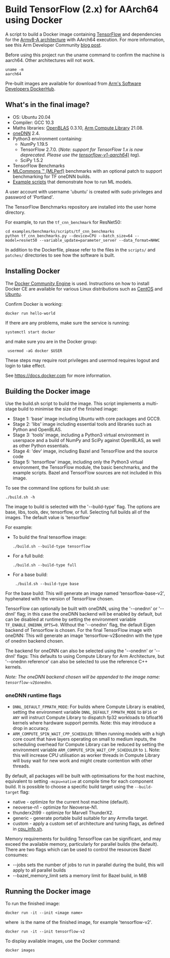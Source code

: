 # Build TensorFlow (2.x) for AArch64 using Docker

A script to build a Docker image containing [TensorFlow](https://www.tensorflow.org/) and dependencies for the [Armv8-A architecture](https://developer.arm.com/architectures/cpu-architecture/a-profile) with AArch64 execution.
For more information, see this Arm Developer Community [blog post](https://community.arm.com/developer/tools-software/tools/b/tools-software-ides-blog/posts/aarch64-docker-images-for-pytorch-and-tensorflow).

Before using this project run the uname command to confirm the machine is aarch64. Other architectures will not work.

```
uname -m
aarch64
```

Pre-built images are available for download from [Arm's Software Developers DockerHub](https://hub.docker.com/r/armswdev/tensorflow-arm-neoverse-n1).

## What's in the final image?
  * OS: Ubuntu 20.04
  * Compiler: GCC 10.3
  * Maths libraries: [OpenBLAS](https://www.openblas.net/) 0.3.10, [Arm Compute Library](https://developer.arm.com/ip-products/processors/machine-learning/compute-library) 21.08.
  * [oneDNN](https://github.com/oneapi-src/oneDNN) 2.4.
  * Python3 environment containing:
    - NumPy 1.19.5
    - TensorFlow 2.7.0. (_Note: support for TensorFlow 1.x is now deprecated. Please use the [tensorflow-v1-aarch64)](https://github.com/ARM-software/Tool-Solutions/releases/tag/tensorflow-v1-aarch64) tag_).
    - SciPy 1.5.2
  * TensorFlow Benchmarks
  * [MLCommons :tm: (MLPerf)](https://mlperf.org/) benchmarks with an optional patch to support benchmarking for TF oneDNN builds.
  * [Example scripts](./examples/README.md) that demonstrate how to run ML models.


A user account with username 'ubuntu' is created with sudo privileges and password of 'Portland'.

The TensorFlow Benchmarks repository are installed into the user home directory.

For example, to run the `tf_cnn_benchmark` for ResNet50:

```
cd examples/benchmarks/scripts/tf_cnn_benchmarks
python tf_cnn_benchmarks.py --device=CPU --batch_size=64 --model=resnet50 --variable_update=parameter_server --data_format=NHWC
```

In addition to the Dockerfile, please refer to the files in the `scripts/` and `patches/` directories to see how the software is built.

## Installing Docker
The [Docker Community Engine](https://docs.docker.com/install/) is used. Instructions on how to install Docker CE are available for various Linux distributions such as [CentOS](https://docs.docker.com/install/linux/docker-ce/centos/) and [Ubuntu](https://docs.docker.com/install/linux/docker-ce/ubuntu/).

Confirm Docker is working:

``` docker run hello-world ```

If there are any problems, make sure the service is running:

``` systemctl start docker ```

and make sure you are in the Docker group:

```  usermod -aG docker $USER ```

These steps may require root privileges and usermod requires logout and login to take effect.

See https://docs.docker.com for more information.


## Building the Docker image
Use the build.sh script to build the image. This script implements a multi-stage build to minimise the size of the finished image:
  * Stage 1: 'base' image including Ubuntu with core packages and GCC9.
  * Stage 2: 'libs' image including essential tools and libraries such as Python and OpenBLAS.
  * Stage 3: 'tools' image, including a Python3 virtual environment in userspace and a build of NumPy and SciPy against OpenBLAS, as well as other Python essentials.
  * Stage 4: 'dev' image, including Bazel and TensorFlow and the source code
  * Stage 5: 'tensorflow' image, including only the Python3 virtual environment, the TensorFlow module, the basic benchmarks, and the example scripts. Bazel and TensorFlow sources are not included in this image.

To see the command line options for build.sh use:

``` ./build.sh -h ```

The image to build is selected with the '--build-type' flag. The options are base, libs, tools, dev, tensorflow, or full. Selecting full builds all of the images. The default value is 'tensorflow'


For example:

  * To build the final tensorflow image:

    ``` ./build.sh --build-type tensorflow ```

  * For a full build:

    ``` ./build.sh --build-type full ```

  * For a base build:

    ```  ./build.sh --build-type base ```

For the base build: This will generate an image named 'tensorflow-base-v2', hyphenated with the version of TensorFlow chosen.

TensorFlow can optionally be built with oneDNN, using the '--onednn' or '--dnnl' flag; in this case the oneDNN backend will be enabled by default, but can be disabled at runtime by setting the environment variable `TF_ENABLE_ONEDNN_OPTS=0`.
Without the '--onednn' flag, the default Eigen backend of Tensorflow is chosen. For the final TensorFlow image with oneDNN: This will generate an image 'tensorflow-v2$onednn with the type of onednn backend chosen.

The backend for oneDNN can also be selected using the '--onednn' or '--dnnl' flags:
This defaults to using Compute Library for Arm Architecture, but '--onednn reference' can also be selected to use the reference C++ kernels.

_Note: The oneDNN backend chosen will be appended to the image name: `tensorflow-v2$onednn`._

### oneDNN runtime flags
- `DNNL_DEFAULT_FPMATH_MODE`: For builds where Compute Library is enabled, setting the environment variable `DNNL_DEFAULT_FPMATH_MODE` to `BF16` or `ANY` will instruct Compute Library to dispatch fp32 workloads to bfloat16 kernels where hardware support permits. Note: this may introduce a drop in accuracy.
- `ARM_COMPUTE_SPIN_WAIT_CPP_SCHEDULER`: When running models with a high core count that have layers operating on small to medium inputs, the scheduling overhead for Compute Library can be reduced by setting the environment variable `ARM_COMPUTE_SPIN_WAIT_CPP_SCHEDULER` to `1`. Note: this will increase CPU utilisation as worker threads in Compute Library will busy wait for new work and might create contention with other threads.

By default, all packages will be built with optimisations for the host machine, equivalent to setting `-mcpu=native` at compile time for each component build.
It is possible to choose a specific build target using the `--build-target` flag:
  * native       - optimize for the current host machine (default).
  * neoverse-n1  - optimize for Neoverse-N1.
  * thunderx2t99 - optimize for Marvell ThunderX2.
  * generic      - generate portable build suitable for any Armv8a target.
  * custom       - apply a custom set of architecture and tuning flags, as defined in [cpu_info.sh](cpu_info.sh).

Memory requirements for building TensorFlow can be significant, and may exceed the available
memory, particularly for parallel builds (the default). There are two flags which can be used to
control the resources Bazel consumes:

  * --jobs sets the number of jobs to run in parallel during the build, this will apply to all parallel builds
  * --bazel_memory_limit sets a memory limit for Bazel build, in MiB

## Running the Docker image
To run the finished image:

  ``` docker run -it --init <image name> ```

where <image name> is the name of the finished image, for example 'tensorflow-v2'.

  ``` docker run -it --init tensorflow-v2 ```

To display available images, use the Docker command:

  ``` docker images ```
